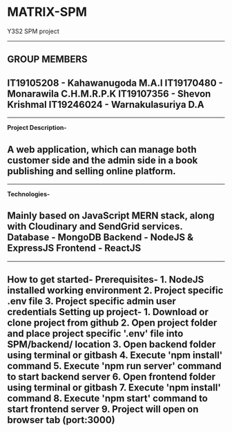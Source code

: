# MATRIX-SPM
Y3S2 SPM project

--------------
**GROUP MEMBERS**
--------------
IT19105208 - Kahawanugoda M.A.I
IT19170480 - Monarawila C.H.M.R.P.K
IT19107356 - Shevon Krishmal
IT19246024 - Warnakulasuriya D.A
-------------------------------------

-------------------------------------
**Project Description-**

A web application, which can manage both customer side and the admin side in a book publishing and selling online platform.
-------------------------------------

-------------------------------------
**Technologies-**

Mainly based on JavaScript **MERN** stack,
along with **Cloudinary** and **SendGrid** services.
Database - MongoDB
Backend - NodeJS & ExpressJS
Frontend - ReactJS
-------------------------------------

-------------------------------------
**How to get started-**
  **Prerequisites**-
    1. NodeJS installed working environment
    2. Project specific .env file
    3. Project specific admin user credentials
  Setting up project-
    1. Download or clone project from github
    2. Open project folder and place project specific '.env' file into SPM/backend/ location
    3. Open backend folder using terminal or gitbash
    4. Execute 'npm install' command
    5. Execute 'npm run server' command to start backend server
    6. Open frontend folder using terminal or gitbash
    7. Execute 'npm install' command
    8. Execute 'npm start' command to start frontend server
    9. Project will open on browser tab (port:3000)
-------------------------------------
